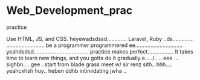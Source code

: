# Web_Development_prac
practice

Use HTML, JS, and CSS.
 heyewadsdssd.............
Laravel, Ruby ..ds..............
.........................
be a programmer programmered ee...............................
 yeahdsdsd....................................
practice makes perfect.................
It takes time to learn new things, and you gotta do it gradually.e...../..
..
 eee ...
sighbn..
. gee . start from blade grass meet w/ sir renz
sith..
hhh....
yeahcxhsh
huy..
heben
ddhb
intimidating
jwha
..
